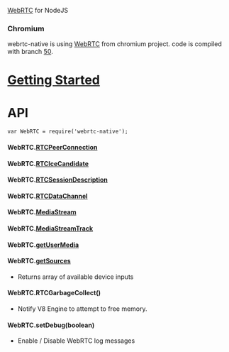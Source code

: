 [WebRTC](http://en.wikipedia.org/wiki/WebRTC) for NodeJS

### Chromium

webrtc-native is using [WebRTC](http://webrtc.org/) from chromium project. code is compiled with branch [50](https://chromium.googlesource.com/external/webrtc/+/branch-heads/50).

# [Getting Started](https://github.com/vmolsa/webrtc-native/wiki/Getting-started)

# API

````
var WebRTC = require('webrtc-native');
````

#### WebRTC.[RTCPeerConnection](https://developer.mozilla.org/en-US/docs/Web/API/RTCPeerConnection)

#### WebRTC.[RTCIceCandidate](https://developer.mozilla.org/en-US/docs/Web/API/RTCPeerConnectionIceEvent)

#### WebRTC.[RTCSessionDescription](https://developer.mozilla.org/en-US/docs/Web/API/RTCSessionDescription)

#### WebRTC.[RTCDataChannel](https://developer.mozilla.org/en-US/docs/Web/API/RTCDataChannel)

#### WebRTC.[MediaStream](https://developer.mozilla.org/en-US/docs/Web/API/MediaStream)

#### WebRTC.[MediaStreamTrack](https://developer.mozilla.org/en-US/docs/Web/API/MediaStreamTrack)

#### WebRTC.[getUserMedia](https://developer.mozilla.org/en-US/docs/Web/API/Navigator/getUserMedia)

#### WebRTC.[getSources](http://simpl.info/getusermedia/sources/index.html)

- Returns array of available device inputs

#### WebRTC.RTCGarbageCollect()

- Notify V8 Engine to attempt to free memory.

#### WebRTC.setDebug(boolean)

- Enable / Disable WebRTC log messages
